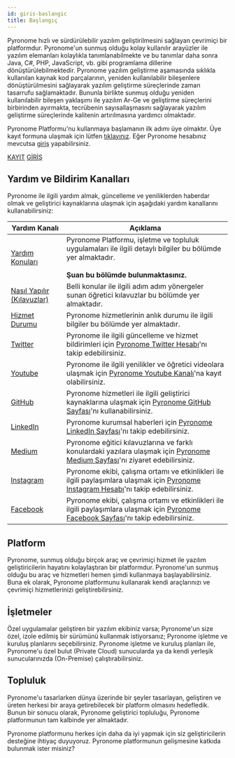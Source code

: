 ```yaml
---
id: giris-baslangic
title: Başlangıç
---
```


<a id="aHeaderMenuAnchor" data-header-menu="Docs"></a>

Pyronome hızlı ve sürdürülebilir yazılım geliştirilmesini sağlayan çevrimiçi bir platformdur. Pyronome'un sunmuş olduğu kolay kullanılır arayüzler ile yazılım elemanları kolaylıkla tanımlanabilmekte ve bu tanımlar daha sonra Java, C#, PHP, JavaScript, vb. gibi programlama dillerine dönüştürülebilmektedir. Pyronome yazılım geliştirme aşamasında sıklıkla kullanılan kaynak kod parçalarının, yeniden kullanılabilir bileşenlere dönüştürülmesini sağlayarak yazılım geliştirme süreçlerinde zaman tasarrufu sağlamaktadır. Bununla birlikte sunmuş olduğu yeniden kullanılabilir bileşen yaklaşımı ile yazılım Ar-Ge ve geliştirme süreçlerini birbirinden ayırmakta, tecrübenin sayısallaşmasını sağlayarak yazılım geliştirme süreçlerinde kalitenin artırılmasına yardımcı olmaktadır.

Pyronome Platformu'nu kullanmaya başlamanın ilk adımı üye olmaktır. Üye kayıt formuna ulaşmak için lütfen [tıklayınız](https://pyronome.com/builder/signup). Eğer Pyronome hesabınız mevcutsa [giriş](https://pyronome.com/builder/login) yapabilirsiniz.

<div class="col s12">
    <a href="https://pyronome.com/builder/signup" class="waves-effect waves-dark btn-large white-text amber darken-4">KAYIT</a>
    <a href="https://pyronome.com/builder/login" class="waves-effect waves-dark btn-large white-text blue-grey darken-2">GİRİŞ</a>
</div>

## Yardım ve Bildirim Kanalları
Pyronome ile ilgili yardım almak, güncelleme ve yeniliklerden haberdar olmak ve geliştirici kaynaklarına ulaşmak için aşağıdaki yardım kanallarını kullanabilirsiniz:

| Yardım Kanalı | Açıklama |
| ------ | ------ |
| [Yardım Konuları](/latest/tr/docs/giris-baslangic) | Pyronome Platformu, işletme ve topluluk uygulamaları ile ilgili detaylı bilgiler bu bölümde yer almaktadır. <br><br>**Şuan bu bölümde bulunmaktasınız.** |
| [Nasıl Yapılır (Kılavuzlar)](https://help.pyronome.com/) | Belli konular ile ilgili adım adım yönergeler sunan öğretici kılavuzlar bu bölümde yer almaktadır. |
| [Hizmet Durumu](https://status.pyronome.com/) | Pyronome hizmetlerinin anlık durumu ile ilgili bilgiler bu bölümde yer almaktadır. |
| [<i class="fab fa-twitter"></i> Twitter](https://twitter.com/pyronome) | Pyronome ile ilgili güncelleme ve hizmet bildirimleri için [Pyronome Twitter Hesabı](https://twitter.com/pyronome)'nı takip edebilirsiniz. |
| [<i class="fab fa-youtube"></i> Youtube](https://youtube.com/user/pyronome) | Pyronome ile ilgili yenilikler ve öğretici videolara ulaşmak için [Pyronome Youtube Kanalı](https://youtube.com/user/pyronome)'na kayıt olabilirsiniz. |
| [<i class="fab fa-github"></i> GitHub](https://github.com/pyronome) | Pyronome hizmetleri ile ilgili geliştirici kaynaklarına ulaşmak için [Pyronome GitHub Sayfası](https://github.com/pyronome)'nı kullanabilirsiniz. |
| [<i class="fab fa-linkedin"></i> LinkedIn](https://linkedin.com/company/pyronome) | Pyronome kurumsal haberleri için [Pyronome LinkedIn Sayfası](https://linkedin.com/company/pyronome)'nı takip edebilirsiniz. |
| [<i class="fab fa-medium"></i> Medium](https://medium.com/pyronome) | Pyronome eğitici kılavuzlarına ve farklı konulardaki yazılara ulaşmak için [Pyronome Medium Sayfası](https://medium.com/pyronome)'nı ziyaret edebilirsiniz. |
| [<i class="fab fa-instagram"></i> Instagram](https://instagram.com/pyronome) | Pyronome ekibi, çalışma ortamı ve etkinlikleri ile ilgili paylaşımlara ulaşmak için [Pyronome Instagram Hesabı](https://instagram.com/pyronome)'nı takip edebilirsiniz. |
| [<i class="fab fa-facebook-square"></i> Facebook](https://facebook.com/pyronome) | Pyronome ekibi, çalışma ortamı ve etkinlikleri ile ilgili paylaşımlara ulaşmak için [Pyronome Facebook Sayfası](https://facebook.com/pyronome)'nı takip edebilirsiniz. |

## Platform
Pyronome, sunmuş olduğu birçok araç ve çevrimiçi hizmet ile yazılım geliştiricilerin hayatını kolaylaştıran bir platformdur. Pyronome'un sunmuş olduğu bu araç ve hizmetleri hemen şimdi kullanmaya başlayabilirsiniz. Buna ek olarak, Pyronome platformunu kullanarak kendi araçlarınızı ve çevrimiçi hizmetlerinizi geliştirebilirsiniz.

## İşletmeler
Özel uygulamalar geliştiren bir yazılım ekibiniz varsa; Pyronome'un size özel, izole edilmiş bir sürümünü kullanmak istiyorsanız; Pyronome işletme ve kuruluş planlarını seçebilirsiniz. Pyronome işletme ve kuruluş planları ile, Pyronome'u özel bulut (Private Cloud) sunucularda ya da kendi yerleşik sunucularınızda (On-Premise) çalıştırabilirsiniz.

## Topluluk
Pyronome'u tasarlarken dünya üzerinde bir şeyler tasarlayan, geliştiren ve üreten herkesi bir araya getirebilecek bir platform olmasını hedefledik. Bunun bir sonucu olarak, Pyronome geliştirici topluluğu, Pyronome platformunun tam kalbinde yer almaktadır.

Pyronome platformunu herkes için daha da iyi yapmak için siz geliştiricilerin desteğine ihtiyaç duyuyoruz. Pyronome platformunun gelişmesine katkıda bulunmak ister misiniz?
